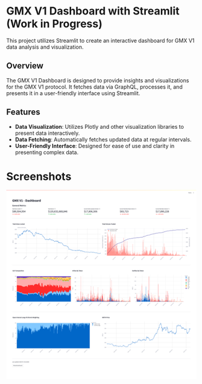 # GMX V1 Dashboard with Streamlit (Work in Progress)

This project utilizes Streamlit to create an interactive dashboard for GMX V1 data analysis and visualization.

## Overview

The GMX V1 Dashboard is designed to provide insights and visualizations for the GMX V1 protocol. It fetches data via GraphQL, processes it, and presents it in a user-friendly interface using Streamlit.

## Features

- **Data Visualization**: Utilizes Plotly and other visualization libraries to present data interactively.
- **Data Fetching**: Automatically fetches updated data at regular intervals.
- **User-Friendly Interface**: Designed for ease of use and clarity in presenting complex data.


# Screenshots
![Example Screenshot](data/example.png)
